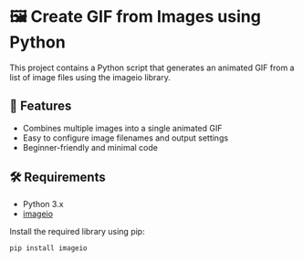 # 🖼️ Create GIF from Images using Python

This project contains a Python script that generates an animated GIF from a list of image files using the imageio library.

## 📌 Features

- Combines multiple images into a single animated GIF
- Easy to configure image filenames and output settings
- Beginner-friendly and minimal code

## 🛠️ Requirements

- Python 3.x
- [imageio](https://pypi.org/project/imageio/)

Install the required library using pip:
```bash
pip install imageio
